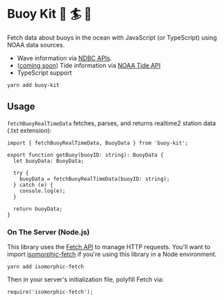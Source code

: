 # Buoy Kit 🌊 🏄 🤙 

Fetch data about buoys in the ocean with JavaScript (or TypeScript) using NOAA data sources.

- Wave information via [NDBC APIs](https://www.ndbc.noaa.gov/docs/ndbc_web_data_guide.pdf).
- ([coming soon](https://github.com/derekdowling/buoy-kit/issues/2)) Tide information via [NOAA Tide API](https://tidesandcurrents.noaa.gov/api/)
- TypeScript support

```sh
yarn add buoy-kit
```

## Usage

`fetchBuoyRealTimeData` fetches, parses, and returns realtime2 station data (.txt extension):

```
import { fetchBuoyRealTimeData, BuoyData } from 'buoy-kit';

export function getBuoy(buoyID: string): BuoyData {
  let buoyData: BuoyData;
  
  try {
    buoyData = fetchBuoyRealTimeData(buoyID: string);
  } catch (e) {
    console.log(e);
  }
  
  return buoyData;
}
```

### On The Server (Node.js)

This library uses the [Fetch API](https://developer.mozilla.org/en-US/docs/Web/API/Fetch_API) to manage
HTTP requests. You'll want to import [isomorphic-fetch](https://github.com/matthew-andrews/isomorphic-fetch) if
you're using this library in a Node environment. 

```
yarn add isomorphic-fetch
```

Then in your server's initialization file, polyfill Fetch via:
```
require('isomorphic-fetch');
```
